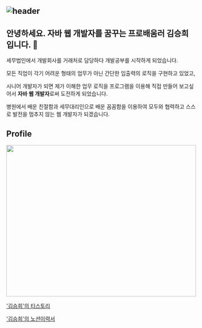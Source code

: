 
![header](https://capsule-render.vercel.app/api?type=rounded&color=8977AD&section=header&text=good-luck-sh's%20github&fontColor=ffffff)
---
안녕하세요. 자바 웹 개발자를 꿈꾸는 프로배움러 김승희 입니다.  👋
---
세무법인에서 개발회사를 거래처로 담당하다 개발공부를 시작하게 되었습니다. </br>

모든 직업이 각기 어려운 형태의 업무가 아닌 간단한 입출력의 로직을 구현하고 있었고, </br>

시니어 개발자가 되면 제가 이해한 업무 로직을 프로그램을 이용해 직접 만들어 보고싶어서 **자바 웹 개발자**로써 도전하게 되었습니다. </br>

병원에서 배운 친절함과 세무대리인으로 배운 꼼꼼함을 이용하여 모두와 협력하고 스스로 발전을 멈추지 않는 웹 개발자가 되겠습니다.

Profile
---
<img src="https://user-images.githubusercontent.com/79691180/147713691-f73f7c28-25a8-4d9f-95fb-c18feb1722c3.jpg" width="500" height="400">

['김승희'의 티스토리](https://lionpower.tistory.com/)</br>

['김승희'의 노션이력서](https://www.notion.so/13d0c535a49d41f3bf6959c6553afb64)

